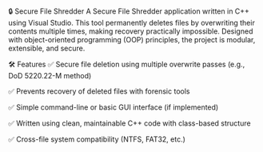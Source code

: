 🔒 Secure File Shredder
A Secure File Shredder application written in C++ using Visual Studio. This tool permanently deletes files by overwriting their contents multiple times, making recovery practically impossible. Designed with object-oriented programming (OOP) principles, the project is modular, extensible, and secure.

🛠 Features
✅ Secure file deletion using multiple overwrite passes (e.g., DoD 5220.22-M method)

✅ Prevents recovery of deleted files with forensic tools

✅ Simple command-line or basic GUI interface (if implemented)

✅ Written using clean, maintainable C++ code with class-based structure

✅ Cross-file system compatibility (NTFS, FAT32, etc.)


